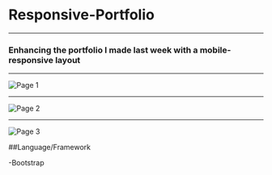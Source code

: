 # Responsive-Portfolio
---

### Enhancing the portfolio I made last week with a mobile-responsive layout

---
![Page 1](https://github.com/ksquarcia2008/Bootstrap-Portfolio/blob/master/assets/images/Page1.png?raw=true)

---

![Page 2](https://github.com/ksquarcia2008/Bootstrap-Portfolio/blob/master/assets/images/page2.png?raw=true)

---

![Page 3](https://github.com/ksquarcia2008/Bootstrap-Portfolio/blob/master/assets/images/page3.png?raw=true)



##Language/Framework

-Bootstrap

